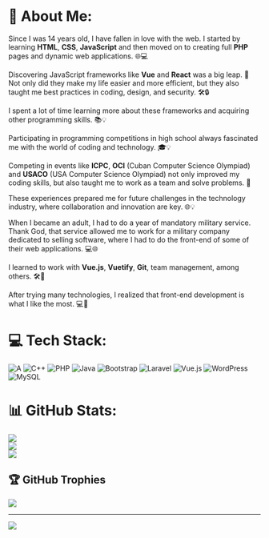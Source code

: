 # 💫 About Me:
Since I was 14 years old, I have fallen in love with the web. I started by learning **HTML**, **CSS**, **JavaScript** and then moved on to creating full **PHP** pages and dynamic web applications. 🌐💻<br/>

Discovering JavaScript frameworks like **Vue** and **React** was a big leap. 🚀 Not only did they make my life easier and more efficient, but they also taught me best practices in coding, design, and security. 🛠️🔒<br/>

I spent a lot of time learning more about these frameworks and acquiring other programming skills. 📚💡<br/>

Participating in programming competitions in high school always fascinated me with the world of coding and technology. 🎓💡<br/>

Competing in events like **ICPC**, **OCI** (Cuban Computer Science Olympiad) and **USACO** (USA Computer Science Olympiad) not only improved my coding skills, but also taught me to work as a team and solve problems. 🤝  <br/>

These experiences prepared me for future challenges in the technology industry, where collaboration and innovation are key. 🌐💡<br/>

When I became an adult, I had to do a year of mandatory military service. Thank God, that service allowed me to work for a military company dedicated to selling software, where I had to do the front-end of some of their web applications. 💻🌐<br/>

I learned to work with **Vue.js**, **Vuetify**, **Git**, team management, among others. 🛠️👥<br/>

After trying many technologies, I realized that front-end development is what I like the most. 💻🚀<br/>




# 💻 Tech Stack:
![A](https://img.shields.io/badge/c-%2300599C.svg?style=for-the-badge&logo=c&logoColor=white) ![C++](https://img.shields.io/badge/c++-%2300599C.svg?style=for-the-badge&logo=c%2B%2B&logoColor=white) ![PHP](https://img.shields.io/badge/php-%23777BB4.svg?style=for-the-badge&logo=php&logoColor=white) ![Java](https://img.shields.io/badge/java-%23ED8B00.svg?style=for-the-badge&logo=openjdk&logoColor=white) ![Bootstrap](https://img.shields.io/badge/bootstrap-%238511FA.svg?style=for-the-badge&logo=bootstrap&logoColor=white) ![Laravel](https://img.shields.io/badge/laravel-%23FF2D20.svg?style=for-the-badge&logo=laravel&logoColor=white) ![Vue.js](https://img.shields.io/badge/vue.js-%2335495e.svg?style=for-the-badge&logo=vuedotjs&logoColor=%234FC08D) ![WordPress](https://img.shields.io/badge/WordPress-%23117AC9.svg?style=for-the-badge&logo=WordPress&logoColor=white) ![MySQL](https://img.shields.io/badge/mysql-%2300000f.svg?style=for-the-badge&logo=mysql&logoColor=white)
# 📊 GitHub Stats:
![](https://github-readme-stats.vercel.app/api?username=freddysae0&theme=tokyonight&hide_border=false&include_all_commits=true&count_private=true)<br/>
![](https://github-readme-streak-stats.herokuapp.com/?user=freddysae0&theme=tokyonight&hide_border=false)<br/>
![](https://github-readme-stats.vercel.app/api/top-langs/?username=freddysae0&theme=tokyonight&hide_border=false&include_all_commits=true&count_private=true&layout=compact)

## 🏆 GitHub Trophies
![](https://github-profile-trophy.vercel.app/?username=freddysae0&theme=nord&no-frame=false&no-bg=true&margin-w=4)

---
[![](https://visitcount.itsvg.in/api?id=freddysae0&icon=0&color=0)](https://visitcount.itsvg.in)

<!-- Proudly created with GPRM ( https://gprm.itsvg.in ) -->

<!--
**freddysae0/freddysae0** is a ✨ _special_ ✨ repository because its `README.md` (this file) appears on your GitHub profile.

Here are some ideas to get you started:

- 🔭 I’m currently working on ...
- 🌱 I’m currently learning ...
- 👯 I’m looking to collaborate on ...
- 🤔 I’m looking for help with ...
- 💬 Ask me about ...
- 📫 How to reach me: ...
- 😄 Pronouns: ...
- ⚡ Fun fact: ...
-->

